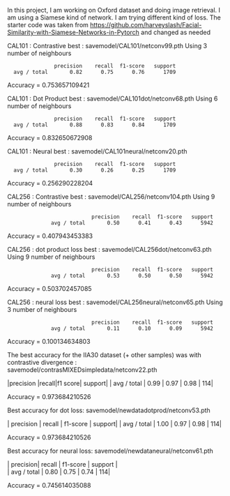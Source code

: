 In this project, I am working on Oxford dataset and doing image retrieval. I am using a Siamese kind of network. I am trying different kind of loss.
The starter code was taken from  https://github.com/harveyslash/Facial-Similarity-with-Siamese-Networks-in-Pytorch and changed as needed

CAL101 : Contrastive best :  savemodel/CAL101/netconv99.pth
Using 3 number of neighbours

                   precision    recall  f1-score   support
      avg / total       0.82      0.75      0.76      1709

Accuracy = 0.753657109421

CAL101 : Dot Product best :  savemodel/CAL101dot/netconv68.pth
Using 6 number of neighbours

                   precision    recall  f1-score   support
      avg / total       0.88      0.83      0.84      1709

Accuracy = 0.832650672908



CAL101 : Neural best :  savemodel/CAL101neural/netconv20.pth 

                   precision    recall  f1-score   support
      avg / total       0.30      0.26      0.25      1709

Accuracy = 0.256290228204


CAL256 : Contrastive best :  savemodel/CAL256/netconv104.pth
Using 9 number of neighbours

                               precision    recall  f1-score   support
                  avg / total       0.50      0.41      0.43      5942

Accuracy = 0.407943453383


CAL256 : dot product loss best :  savemodel/CAL256dot/netconv63.pth
Using 9 number of neighbours

                               precision    recall  f1-score   support
                  avg / total       0.53      0.50      0.50      5942

Accuracy = 0.503702457085



CAL256 : neural loss best : savemodel/CAL256neural/netconv65.pth
Using 3 number of neighbours

                               precision    recall  f1-score   support
                  avg / total       0.11      0.10      0.09      5942

Accuracy = 0.100134634803


The best accuracy for the IIA30 dataset (+ other samples) was with contrastive divergence : savemodel/contrasMIXEDsimpledata/netconv22.pth

|precision |recall|f1 score| support|
|  avg / total    |   0.99   |   0.97    |  0.98  |     114|

Accuracy = 0.973684210526

Best accuracy for dot loss: savemodel/newdatadotprod/netconv53.pth

|    precision  |  recall | f1-score  | support|
|     avg / total     |  1.00    |  0.97   |   0.98    |   114|

Accuracy = 0.973684210526


Best accuracy for neural loss: savemodel/newdataneural/netconv61.pth

|                  precision|    recall | f1-score  | support  |       
|     avg / total    |   0.80   |   0.75   |   0.74   |    114|

Accuracy = 0.745614035088